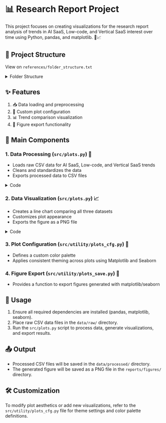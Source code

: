 # 📊 Research Report Project

This project focuses on creating visualizations for the research report analysis of trends in AI SaaS, Low-code, and Vertical SaaS interest over time using Python, pandas, and matplotlib. 🐍📈

## 📁 Project Structure

View on `references/folder_structure.txt`

<details>

<summary>Folder Structure</summary>

```plaintext
\research-report-project   <- Project Folder.
│
├── LICENSE                <- Open-source license if one is chosen.
├── README.md              <- The top-level README for developers using this project.
├── requirements.txt       <- The requirements file for reproducing the analysis environment, e.g.
│                             generated with `pip freeze > requirements.txt`.
├── data
│   ├── \processed           <- The final, canonical data sets for modeling.
│   └── \raw                 <- The original, immutable data dump.
│
├── docs                   <- Documentation of business task, deliverables, scope of work, etc.
│
├── notebooks              <- Jupyter notebooks.
│
├── references             <- Data dictionaries, manuals, and all other explanatory materials.
│
├── reports                <- Generated analysis as HTML, PDF, etc.
│   └── \figures             <- Generated graphics and figures to be used in reporting.
│
└── src                    <- Source code for use in this project.
    ├── __init__.py          <- Makes src a Python module.
    │
    ├── plots.py             <- Code to create exploratory and results oriented visualizations.
    │
    ├── utility              <- Scripts that serves as modules to import to make workflow more efficient.
    │   ├── __init__.py
    │   ├── config.py         <- Code to store useful variables and configuration.
    │   ├── plots_cfg.py      <- Code to store plots configuration.
    │   ├── plots_save.py        <- Code for saving plots.

```

</details>

## ✨ Features

1. 📥 Data loading and preprocessing
2. 🎨 Custom plot configuration
3. 📊 Trend comparison visualization
4. 💾 Figure export functionality

## 🧩 Main Components

### 1. Data Processing (`src/plots.py`) 🔄

- Loads raw CSV data for AI SaaS, Low-code, and Vertical SaaS trends
- Cleans and standardizes the data
- Exports processed data to CSV files

<details>

<summary>Code</summary>

```python
# Read data into a DataFrame
df_ai_saas= pd.read_csv(ai_data_path).reset_index()
df_low_code = pd.read_csv(low_code_data_path).reset_index()
df_vertical_saas = pd.read_csv(vertical_saas_data_path).reset_index()


# Clean and preprocess data
def clean_dataframe(df, date_col, interest_col):
    """Clean and standardize dataframe columns."""
    df = df.copy()
    df.rename(
        columns={date_col: "Month", interest_col: "Interest"},
        inplace=True,
    )
    df = df.drop(df.index[0]).reset_index(
        drop=True
    )  # Drop the first row and reset index
    df["Month"] = pd.to_datetime(df["Month"])
    df["Interest"] = pd.to_numeric(
        df["Interest"], errors="coerce"
    )  # Convert Interest to numeric
    return df


# Apply cleaning function to each dataframe
df_ai_saas = clean_dataframe(df_ai_saas, "index", "Category: All categories")
df_low_code = clean_dataframe(df_low_code, "index", "Category: All categories")
df_vertical_saas = clean_dataframe(
    df_vertical_saas, "index", "Category: All categories"
)

# Export data into data folder
export_path = os.path.abspath(os.path.join(script_dir, "../data/processed"))
df_ai_saas.to_csv(os.path.join(export_path, "df_ai_saas.csv"), index=False)
print(df_ai_saas.head())
df_low_code.to_csv(os.path.join(export_path, "df_low_code.csv"), index=False)
print(df_low_code.head())
df_vertical_saas.to_csv(os.path.join(export_path, "df_vertical_saas.csv"), index=False)
print(df_vertical_saas.head())
print(f"Data exported to {export_path}")
```

</details>

### 2. Data Visualization (`src/plots.py`) 📈

- Creates a line chart comparing all three datasets
- Customizes plot appearance
- Exports the figure as a PNG file

<details>
<summary>Code</summary>

```python
# Create a line chart comparing all three datasets
fig, ax = plt.subplots(figsize=(12, 6))

# Plot each dataset
ax.plot(df_ai_saas["Month"], df_ai_saas["Interest"], label="AI SaaS")
ax.plot(
    df_low_code["Month"], df_low_code["Interest"], label="Low-code", color="lightgray"
)
ax.plot(
    df_vertical_saas["Month"],
    df_vertical_saas["Interest"],
    label="Vertical SaaS",
    color="lightblue",
)

# Customize the plot
ax.set_title("Comparison of AI SaaS, Low-code, and Vertical SaaS Interest Over Time")
ax.set_xlabel("Date")
ax.set_ylabel("Interest")
ax.legend()
plt.tight_layout()

plt.show()

# Path for exporting figures
export_dir: str = os.path.abspath(os.path.join(script_dir, "../reports/figures/"))
export_figs(
    export_dir, fig, 1, "Comparison_AI_SaaS_Low_code_Vertical_SaaS_Interest.png"
)

# Close the figure to free up memory
plt.close(fig)
print(f"Figure saved to {export_dir}")
```

</details>

### 3. Plot Configuration (`src/utility/plots_cfg.py`) 🎨

- Defines a custom color palette
- Applies consistent theming across plots using Matplotlib and Seaborn

### 4. Figure Export (`src/utility/plots_save.py`) 💾

- Provides a function to export figures generated with matplotlib/seaborn

## 🚀 Usage

1. Ensure all required dependencies are installed (pandas, matplotlib, seaborn).
2. Place raw CSV data files in the `data/raw/` directory.
3. Run the `src/plots.py` script to process data, generate visualizations, and export results.

## 📤 Output

- Processed CSV files will be saved in the `data/processed/` directory.
- The generated figure will be saved as a PNG file in the `reports/figures/` directory.

## 🛠️ Customization

To modify plot aesthetics or add new visualizations, refer to the `src/utility/plots_cfg.py` file for theme settings and color palette definitions.
